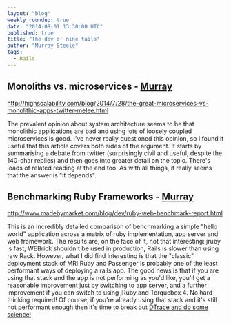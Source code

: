 ```yaml
---
layout: "blog"
weekly_roundup: true
date: "2014-08-01 13:30:00 UTC"
published: true
title: "The dev o' nine tails"
author: "Murray Steele"
tags:
  - Rails
---
```


## Monoliths vs. microservices - [Murray](http://www.unboxedconsulting.com/people/murray-steele)

http://highscalability.com/blog/2014/7/28/the-great-microservices-vs-monolithic-apps-twitter-melee.html

The prevalent opinion about system architecture seems to be that monolithic applications are bad and using lots of loosely coupled microservices is good.  I've never really questioned this opinion, so I found it useful that this article covers both sides of the argument.  It starts by summarising a debate from twitter (surprisingly civil and useful, despite the 140-char replies) and then goes into greater detail on the topic.  There's loads of related reading at the end too.  As with all things, it really seems that the answer is "it depends".

## Benchmarking Ruby Frameworks - [Murray](http://www.unboxedconsulting.com/murray-steele)

http://www.madebymarket.com/blog/dev/ruby-web-benchmark-report.html

This is an incredibly detailed comparison of benchmarking a simple "hello world" application across a matrix of ruby implementation, app server and web framework.  The results are, on the face of it, not that interesting: jruby is fast, WEBrick shouldn't be used in production, Rails is slower than using raw Rack.  However, what I did find interesting is that the "classic" deployment stack of MRI Ruby and Passenger is probably one of the least performant ways of deploying a rails app.  The good news is that if you are using that stack and the app is not performing as you'd like, you'll get a reasonable improvement just by switching to app server, and a further improvement if you can switch to using jRuby and Torquebox 4.  No hard thinking required!  Of course, if you're already using that stack and it's still not performant enough then it's time to break out [DTrace and do some science!](http://tenderlovemaking.com/2011/12/05/profiling-rails-startup-with-dtrace.html)
